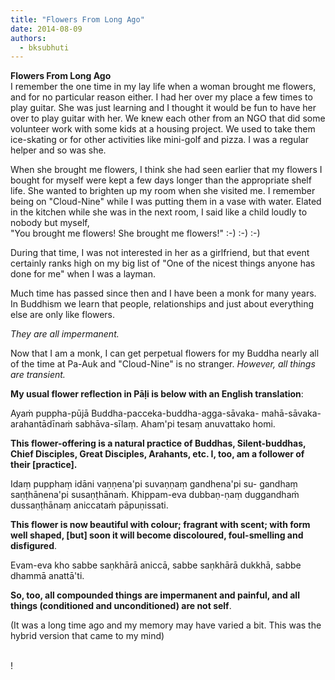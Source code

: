 ```yaml
---
title: "Flowers From Long Ago"
date: 2014-08-09
authors: 
  - bksubhuti
---
```


**Flowers From Long Ago**  
I remember the one time in my lay life when a woman brought me flowers, and for no particular reason either. I had her over my place a few times to play guitar. She was just learning and I thought it would be fun to have her over to play guitar with her. We knew each other from an NGO that did some volunteer work with some kids at a housing project. We used to take them ice-skating or for other activities like mini-golf and pizza. I was a regular helper and so was she.  
  
When she brought me flowers, I think she had seen earlier that my flowers I bought for myself were kept a few days longer than the appropriate shelf life. She wanted to brighten up my room when she visited me. I remember being on "Cloud-Nine" while I was putting them in a vase with water. Elated in the kitchen while she was in the next room, I said like a child loudly to nobody but myself,  
"You brought me flowers! She brought me flowers!" :-) :-) :-)  
  
During that time, I was not interested in her as a girlfriend, but that event certainly ranks high on my big list of "One of the nicest things anyone has done for me" when I was a layman.  
  
Much time has passed since then and I have been a monk for many years. In Buddhism we learn that people, relationships and just about everything else are only like flowers.  
  
_They are all impermanent._  
  
Now that I am a monk, I can get perpetual flowers for my Buddha nearly all of the time at Pa-Auk and "Cloud-Nine" is no stranger. _However, all things are transient._  
  
**My usual flower reflection in Pāḷi is below with an English translation**:  
  
Ayaṁ puppha-pūjā Buddha-pacceka-buddha-agga-sāvaka- mahā-sāvaka-arahantādīnaṁ sabhāva-sīlaṃ. Aham'pi tesaṃ anuvattako homi.  
  
**This flower-offering is a natural practice of Buddhas, Silent-buddhas, Chief Disciples, Great Disciples, Arahants, etc. I, too, am a follower of their \[practice\].**  
  
  
Idaṃ pupphaṃ idāni vaṇṇena'pi suvaṇṇaṃ gandhena'pi su- gandhaṃ saṇṭhānena'pi susaṇṭhānaṁ. Khippam-eva dubbaṇ-ṇaṃ duggandhaṁ dussaṇṭhānaṃ aniccataṁ pāpuṇissati.  
  
**This flower is now beautiful with colour; fragrant with scent; with form well shaped, \[but\] soon it will become discoloured, foul-smelling and disfigured**.  
  
  
Evam-eva kho sabbe saṇkhārā aniccā, sabbe saṇkhārā dukkhā, sabbe dhammā anattā'ti.  
  
**So, too, all compounded things are impermanent and painful, and all things (conditioned and unconditioned) are not self**.  
  
  
(It was a long time ago and my memory may have varied a bit. This was the hybrid version that came to my mind)  
﻿

!

